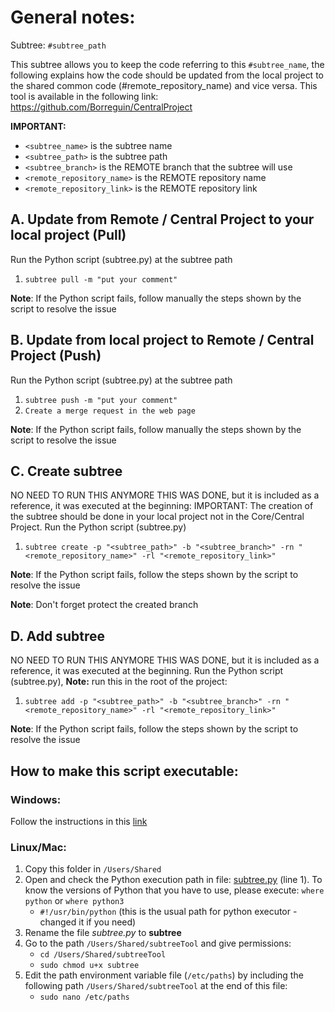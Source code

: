 # General notes:
Subtree: `#subtree_path`

This subtree allows you to keep the code referring to this `#subtree_name`, the following explains how the
code should be updated from the local project to the shared common code (#remote_repository_name) and vice versa.
This tool is available in the following link: https://github.com/Borreguin/CentralProject

**IMPORTANT:**

- `<subtree_name>` is the subtree name
- `<subtree_path>` is the subtree path
- `<subtree_branch>` is the REMOTE branch that the subtree will use
- `<remote_repository_name>` is the REMOTE repository name
- `<remote_repository_link>` is the REMOTE repository link

## A. Update from Remote / Central Project to your local project (Pull)
Run the Python script (subtree.py) at the subtree path

1. `subtree pull -m "put your comment"`

**Note**: If the Python script fails, follow manually the steps shown by the script to resolve the issue

## B. Update from local project to Remote / Central Project (Push)
Run the Python script (subtree.py) at the subtree path

1. `subtree push -m "put your comment"`
2. `Create a merge request in the web page`

**Note**: If the Python script fails, follow manually the steps shown by the script to resolve the issue

## C. Create subtree
NO NEED TO RUN THIS ANYMORE THIS WAS DONE, but it is included as a reference, it was executed at the beginning:
IMPORTANT: The creation of the subtree should be done in your local project not in the Core/Central Project.
Run the Python script (subtree.py)

1. `subtree create -p "<subtree_path>" -b "<subtree_branch>" -rn "<remote_repository_name>" -rl "<remote_repository_link>"`

**Note**: If the Python script fails, follow the steps shown by the script to resolve the issue

**Note**: Don't forget protect the created branch


## D. Add subtree
NO NEED TO RUN THIS ANYMORE THIS WAS DONE, but it is included as a reference, it was executed at the beginning.
Run the Python script (subtree.py), 
**Note:** run this in the root of the project:

1. `subtree add -p "<subtree_path>" -b "<subtree_branch>" -rn "<remote_repository_name>" -rl "<remote_repository_link>"`

**Note**: If the Python script fails, follow the steps shown by the script to resolve the issue

## How to make this script executable:
### Windows:
Follow the instructions in this 
[link](https://docs.python.org/3/faq/windows.html#:~:text=On%20Windows%2C%20the%20standard%20Python,as%20'foo.py'.)
### Linux/Mac:
1. Copy this folder in `/Users/Shared` 
2. Open and check the Python execution path in 
file: [subtree.py](https://github.com/Borreguin/CentralProject/blob/b93d0c0fe7b13d0f885656d9dcc6d579f3be9ceb/subtreeTool/subtree.py) (line 1). 
To know the versions of Python that you have to use, please execute: `where python` or `where python3`
   - `#!/usr/bin/python` (this is the usual path for python executor - changed it if you need)
3. Rename the file _subtree.py_ to **subtree**
4. Go to the path `/Users/Shared/subtreeTool` and give permissions:
   - `cd /Users/Shared/subtreeTool`
   - `sudo chmod u+x subtree`
5. Edit the path environment variable file (`/etc/paths`) by including the following path `/Users/Shared/subtreeTool` at the end of this file:
   - `sudo nano /etc/paths` 

